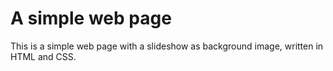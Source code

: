 # A simple web page

This is a simple web page with a slideshow as background image, written in HTML and CSS.
